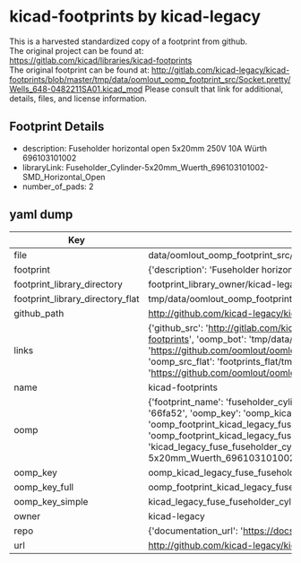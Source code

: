 # kicad-footprints by kicad-legacy  
This is a harvested standardized copy of a footprint from github.  
The original project can be found at:  
https://gitlab.com/kicad/libraries/kicad-footprints  
The original footprint can be found at:
http://gitlab.com/kicad-legacy/kicad-footprints/blob/master/tmp/data/oomlout_oomp_footprint_src/Socket.pretty/Wells_648-0482211SA01.kicad_mod
Please consult that link for additional, details, files, and license information.  
## Footprint Details
* description: Fuseholder horizontal open 5x20mm 250V 10A Würth 696103101002  
* libraryLink: Fuseholder_Cylinder-5x20mm_Wuerth_696103101002-SMD_Horizontal_Open  
* number_of_pads: 2  
## yaml dump  
| Key | Value |  
| --- | --- |  
| file | data/oomlout_oomp_footprint_src/kicad-footprints/Fuse.pretty/Fuseholder_Cylinder-5x20mm_Wuerth_696103101002-SMD_Horizontal_Open.kicad_mod |  
| footprint | {'description': 'Fuseholder horizontal open 5x20mm 250V 10A Würth 696103101002', 'libraryLink': 'Fuseholder_Cylinder-5x20mm_Wuerth_696103101002-SMD_Horizontal_Open', 'number_of_pads': 2} |  
| footprint_library_directory | footprint_library_owner/kicad-legacy_kicad-footprints |  
| footprint_library_directory_flat | tmp/data/oomlout_oomp_footprint_src/footprints_flat/kicad_legacy_fuse_fuseholder_cylinder_5x20mm_wuerth_696103101002_smd_horizontal_open/working |  
| github_path | http://github.com/kicad-legacy/kicad-footprints/blob/master/tmp/data/oomlout_oomp_footprint_src/Fuse.pretty/Fuseholder_Cylinder-5x20mm_Wuerth_696103101002-SMD_Horizontal_Open.kicad_mod |  
| links | {'github_src': 'http://gitlab.com/kicad-legacy/kicad-footprints/blob/master/tmp/data/oomlout_oomp_footprint_src/Socket.pretty/Wells_648-0482211SA01.kicad_mod', 'github_src_repo': 'https://gitlab.com/kicad/libraries/kicad-footprints', 'oomp_bot': 'tmp/data/oomlout_oomp_footprint_src/footprints/kicad_legacy_fuse_fuseholder_cylinder_5x20mm_wuerth_696103101002_smd_horizontal_open/working', 'oomp_bot_github': 'https://github.com/oomlout/oomlout_oomp_footprint_bot/tree/main/tmp/data/oomlout_oomp_footprint_src/footprints/kicad_legacy_fuse_fuseholder_cylinder_5x20mm_wuerth_696103101002_smd_horizontal_open/working', 'oomp_src_flat': 'footprints_flat/tmp/data/oomlout_oomp_footprint_src/footprints_flat/kicad_legacy_fuse_fuseholder_cylinder_5x20mm_wuerth_696103101002_smd_horizontal_open/working', 'oomp_src_flat_github': 'https://github.com/oomlout/oomlout_oomp_footprint_src/tree/main/tmp/data/oomlout_oomp_footprint_src/footprints_flat/kicad_legacy_fuse_fuseholder_cylinder_5x20mm_wuerth_696103101002_smd_horizontal_open/working'} |  
| name | kicad-footprints |  
| oomp | {'footprint_name': 'fuseholder_cylinder_5x20mm_wuerth_696103101002_smd_horizontal_open', 'library_name': 'fuse', 'md5': '66fa520a08317f46c65aeac9bedecae5', 'md5_10': '66fa520a08', 'md5_5': '66fa5', 'md5_6': '66fa52', 'oomp_key': 'oomp_kicad_legacy_fuse_fuseholder_cylinder_5x20mm_wuerth_696103101002_smd_horizontal_open', 'oomp_key_extra': 'oomp_footprint_kicad_legacy_fuse_fuseholder_cylinder_5x20mm_wuerth_696103101002_smd_horizontal_open', 'oomp_key_full': 'oomp_footprint_kicad_legacy_fuse_fuseholder_cylinder_5x20mm_wuerth_696103101002_smd_horizontal_open_66fa52', 'oomp_key_simple': 'kicad_legacy_fuse_fuseholder_cylinder_5x20mm_wuerth_696103101002_smd_horizontal_open', 'original_filename': 'data/oomlout_oomp_footprint_src/kicad-footprints/Fuse.pretty/Fuseholder_Cylinder-5x20mm_Wuerth_696103101002-SMD_Horizontal_Open.kicad_mod', 'owner_name': 'kicad_legacy'} |  
| oomp_key | oomp_kicad_legacy_fuse_fuseholder_cylinder_5x20mm_wuerth_696103101002_smd_horizontal_open |  
| oomp_key_full | oomp_footprint_kicad_legacy_fuse_fuseholder_cylinder_5x20mm_wuerth_696103101002_smd_horizontal_open |  
| oomp_key_simple | kicad_legacy_fuse_fuseholder_cylinder_5x20mm_wuerth_696103101002_smd_horizontal_open |  
| owner | kicad-legacy |  
| repo | {'documentation_url': 'https://docs.github.com/rest/repos/repos#get-a-repository', 'message': 'Not Found'} |  
| url | http://github.com/kicad-legacy/kicad-footprints |  

